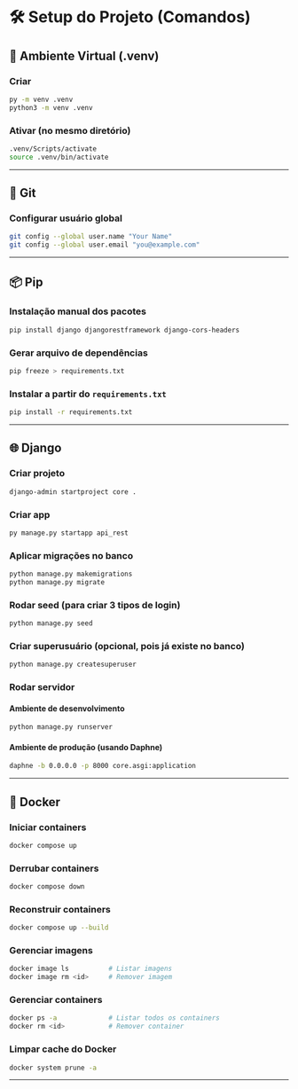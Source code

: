 # 🛠️ Setup do Projeto (Comandos)

## 📁 Ambiente Virtual (.venv)

### Criar
```bash
py -m venv .venv
python3 -m venv .venv
```

### Ativar (no mesmo diretório)
```bash
.venv/Scripts/activate
source .venv/bin/activate
```

---

## 🧬 Git

### Configurar usuário global
```bash
git config --global user.name "Your Name"
git config --global user.email "you@example.com"
```

---

## 📦 Pip

### Instalação manual dos pacotes
```bash
pip install django djangorestframework django-cors-headers
```

### Gerar arquivo de dependências
```bash
pip freeze > requirements.txt
```

### Instalar a partir do `requirements.txt`
```bash
pip install -r requirements.txt
```

---

## 🌐 Django

### Criar projeto
```bash
django-admin startproject core .
```

### Criar app
```bash
py manage.py startapp api_rest
```

### Aplicar migrações no banco
```bash
python manage.py makemigrations
python manage.py migrate
```

### Rodar seed (para criar 3 tipos de login)
```bash
python manage.py seed
```

### Criar superusuário (opcional, pois já existe no banco)
```bash
python manage.py createsuperuser
```

### Rodar servidor

#### Ambiente de desenvolvimento
```bash
python manage.py runserver
```

#### Ambiente de produção (usando Daphne)
```bash
daphne -b 0.0.0.0 -p 8000 core.asgi:application
```

---

## 🐳 Docker

### Iniciar containers
```bash
docker compose up
```

### Derrubar containers
```bash
docker compose down
```

### Reconstruir containers
```bash
docker compose up --build
```

### Gerenciar imagens
```bash
docker image ls          # Listar imagens
docker image rm <id>     # Remover imagem
```

### Gerenciar containers
```bash
docker ps -a             # Listar todos os containers
docker rm <id>           # Remover container
```

### Limpar cache do Docker
```bash
docker system prune -a
```

---